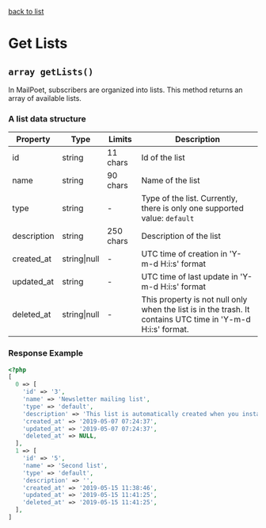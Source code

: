 [back to list](../Readme.md)

# Get Lists

## `array getLists()`

In MailPoet, subscribers are organized into lists. This method returns an array of available lists.

### A list data structure

| Property | Type | Limits | Description |
| --- | --- | --- | --- |
| id | string | 11 chars | Id of the list |
| name | string | 90 chars | Name of the list |
| type | string | - | Type of the list. Currently, there is only one supported value: `default` |
| description | string | 250 chars | Description of the list |
| created_at | string\|null | - | UTC time of creation in 'Y-m-d H:i:s' format |
| updated_at | string | - | UTC time of last update in 'Y-m-d H:i:s' format |
| deleted_at | string\|null | - | This property is not null only when the list is in the trash. It contains UTC time in 'Y-m-d H:i:s' format. |

### Response Example
```php
<?php
[
  0 => [
    'id' => '3',
    'name' => 'Newsletter mailing list',
    'type' => 'default',
    'description' => 'This list is automatically created when you install MailPoet.',
    'created_at' => '2019-05-07 07:24:37',
    'updated_at' => '2019-05-07 07:24:37',
    'deleted_at' => NULL,
  ],
  1 => [
    'id' => '5',
    'name' => 'Second list',
    'type' => 'default',
    'description' => '',
    'created_at' => '2019-05-15 11:38:46',
    'updated_at' => '2019-05-15 11:41:25',
    'deleted_at' => '2019-05-15 11:41:25',
  ],
]
```
